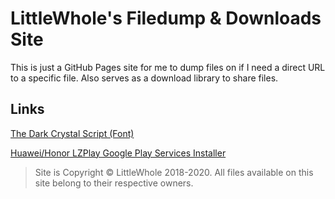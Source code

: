 # LittleWhole's Filedump & Downloads Site
This is just a GitHub Pages site for me to dump files on if I need a direct URL to a specific file. Also serves as a download library to share files.
## Links
[The Dark Crystal Script (Font)](https://www.littlewhole.com/filedump/dc_s.ttf)

[Huawei/Honor LZPlay Google Play Services Installer](https://www.littlewhole.com/filedump/Huawei-LZPlay-Installer.apk)

> Site is Copyright © LittleWhole 2018-2020.
> All files available on this site belong to their respective owners.
